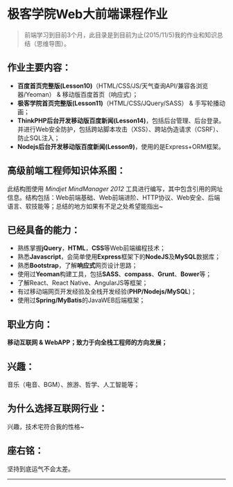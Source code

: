 # 极客学院Web大前端课程作业

> 前端学习到目前3个月，此目录是到目前为止(2015/11/5)我的作业和知识总结（思维导图）。  

作业主要内容：
-------

 - **百度首页完整版(Lesson10)**（HTML/CSS/JS/天气查询API/兼容各浏览器/Yeoman） & 移动版百度首页（响应式）；
 - **极客学院首页完整版(Lesson11)**（HTML/CSS/JQuery/SASS） & 手写轮播动画；
 - **ThinkPHP后台开发移动版百度新闻(Lesson14)**，包括后台管理、后台登录。并进行Web安全防护，包括跨站脚本攻击（XSS）、跨站伪造请求（CSRF）、防止SQL注入；
 - **Nodejs后台开发移动版百度新闻(Lesson9)**，使用的是Express+ORM框架。

高级前端工程师知识体系图：
-------------

此结构图使用 *Mindjet MindManager 2012* 工具进行编写，其中包含引用的网址信息。结构包括：Web前端基础、Web前端进阶、HTTP协议、Web安全、后端语言、软技能等；总结的地方如果有不足之处希望能指出~

已经具备的能力：
--------

 - 熟练掌握**jQuery**，**HTML**，**CSS**等Web前端编程技术；
 - 熟悉**Javascript**，会简单使用**Express**框架下的**NodeJS**及**MySQL**数据库；
 - 熟悉**Bootstrap**，了解**响应式**网页设计思路；
 - 使用过**Yeoman**构建工具，包括**SASS**、**compass**、**Grunt**、**Bower**等；
 - 了解React、React Native、AngularJS等框架；
 - 有过移动端网页开发经验及全栈开发经验(**PHP/Nodejs/MySQL**)；
 - 使用过**Spring/MyBatis**的JavaWEB后端框架；

职业方向：
-----

**移动互联网 & WebAPP；致力于向全栈工程师的方向发展；**

兴趣：
---

音乐（电音、BGM）、旅游、哲学、人工智能等；

为什么选择互联网行业：
-----------

兴趣，技术宅符合我的性格~

座右铭：
----

坚持到底运气不会太差。


----------
